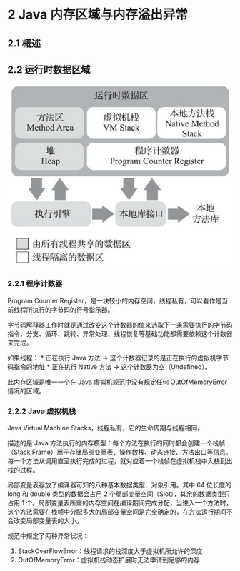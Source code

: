 # 2 Java 内存区域与内存溢出异常

## 2.1 概述

## 2.2 运行时数据区域

![alt text](image.png)

### 2.2.1 程序计数器

Program Counter Register，是一块较小的内存空间，线程私有，可以看作是当前线程所执行的字节码的行号指示器。

字节码解释器工作时就是通过改变这个计数器的值来选取下一条需要执行的字节码指令，分支、循环、跳转、异常处理、线程恢复等基础功能都需要依赖这个计数器来完成。

如果线程：
    * 正在执行 Java 方法 -> 这个计数器记录的是正在执行的虚拟机字节码指令的地址
    * 正在执行 Native 方法 -> 这个计数器为空（Undefined）。

此内存区域是唯一一个在 Java 虚拟机规范中没有规定任何 OutOfMemoryError 情况的区域。

### 2.2.2 Java 虚拟机栈

Java Virtual Machine Stacks，线程私有，它的生命周期与线程相同。

描述的是 Java 方法执行的内存模型：每个方法在执行的同时都会创建一个栈帧（Stack Frame）用于存储局部变量表、操作数栈、动态链接、方法出口等信息。每一个方法从调用直至执行完成的过程，就对应着一个栈帧在虚拟机栈中入栈到出栈的过程。

局部变量表存放了编译器可知的八种基本数据类型、对象引用。其中 64 位长度的 long 和 double 类型的数据会占用 2 个局部变量空间（Slot），其余的数据类型只占用 1 个。局部变量表所需的内存空间在编译期间完成分配，当进入一个方法时，这个方法需要在栈帧中分配多大的局部变量空间是完全确定的，在方法运行期间不会改变局部变量表的大小。

规范中规定了两种异常状况：
1. StackOverFlowError：线程请求的栈深度大于虚拟机所允许的深度
2. OutOfMemoryError：虚拟机栈动态扩展时无法申请到足够的内存